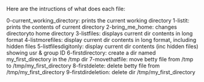 Here are the intructions of what does each file:

0-current_working_directory: prints the current working directory
1-listit: prints the contents of current directory
2-bring_me_home: changes directoryto home directory
3-listfiles: displays current dir contents in long format
4-listmorefiles: display current dir contents in long format, including hidden files
5-listfilesdigitonly: display current dir contents (inc hidden files) showing usr & group ID
6-firstdirectory: create a dir named my_first_directory in the /tmp dir
7-movethatfile: move betty file from /tmp to /tmp/my_first_directory
8-firstdelete: delete betty file from /tmp/my_first_directory
9-firstdirdeletion: delete dir /tmp/my_first_directory

